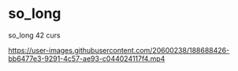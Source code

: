 # so_long
so_long 42 curs



https://user-images.githubusercontent.com/20600238/188688426-bb6477e3-9291-4c57-ae93-c044024117f4.mp4


